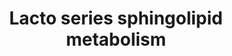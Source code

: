 ---
annotations:
- id: PW:0001062
  parent: classic metabolic pathway
  type: Pathway Ontology
  value: lacto-series glycosphingolipid metabolic pathway
- id: PW:0000164
  parent: classic metabolic pathway
  type: Pathway Ontology
  value: ganglioside metabolic pathway
- id: PW:0000010
  parent: classic metabolic pathway
  type: Pathway Ontology
  value: lipid metabolic pathway
authors:
- Conroy lipids
- AlexanderPico
- Larsgw
description: lacto series glycosphingolipid biosynthesis
last-edited: 2023-02-01
organisms:
- Homo sapiens
redirect_from:
- /index.php/Pathway:WP5303
- /instance/WP5303
- /instance/WP5303_r125334
revision: r125334
schema-jsonld:
- '@context': https://schema.org/
  '@id': https://wikipathways.github.io/pathways/WP5303.html
  '@type': Dataset
  creator:
    '@type': Organization
    name: WikiPathways
  description: lacto series glycosphingolipid biosynthesis
  keywords:
  - A Lewis B
  - B3GALT1
  - B3GALT2
  - B3GNT5
  - FUT1
  - FUT2
  - FUT3
  - LacCer
  - Lc3Cer
  - Lc4Cer/LM1
  - Lewis A
  - Lewis B
  - Sialyl Lewis A
  - Type I H antigen
  - Type IA antigen
  - Type IB antigen
  - sialyl-lactotetraosylceramide
  license: CC0
  name: Lacto series sphingolipid metabolism
seo: CreativeWork
title: Lacto series sphingolipid metabolism
wpid: WP5303
---